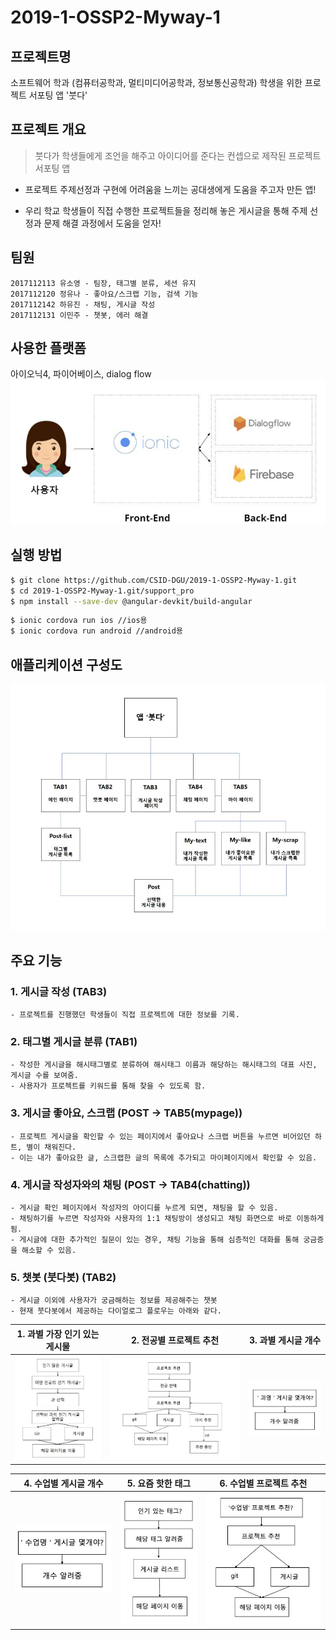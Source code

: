 ﻿2019-1-OSSP2-Myway-1
====================

프로젝트명
----------
소프트웨어 학과 (컴퓨터공학과, 멀티미디어공학과, 정보통신공학과) 학생을 위한 프로젝트 서포팅 앱 '붓다'

프로젝트 개요
------------
> 붓다가 학생들에게 조언을 해주고 아이디어를 준다는 컨셉으로 제작된 프로젝트 서포팅 앱

- 프로젝트 주제선정과 구현에 어려움을 느끼는 공대생에게 도움을 주고자 만든 앱!

- 우리 학교 학생들이 직접 수행한 프로젝트들을 정리해 놓은 게시글을 통해 주제 선정과 문제 해결 과정에서 도움을 얻자! 


팀원
---
```
2017112113 유소영 - 팀장, 태그별 분류, 세션 유지
2017112120 정유나 - 좋아요/스크랩 기능, 검색 기능
2017112142 하유진 - 채팅, 게시글 작성
2017112131 이민주 - 챗봇, 에러 해결
```
사용한 플랫폼
------------
아이오닉4, 파이어베이스, dialog flow
![platform](./image/platform.JPG)

실행 방법
---------
```bash
$ git clone https://github.com/CSID-DGU/2019-1-OSSP2-Myway-1.git
$ cd 2019-1-OSSP2-Myway-1.git/support_pro
$ npm install --save-dev @angular-devkit/build-angular
```

```bash
$ ionic cordova run ios //ios용
$ ionic cordova run android //android용
```

애플리케이션 구성도
------------------
![apptable](./image/apptable.JPG)

주요 기능
---------

### 1. 게시글 작성 (TAB3)
```
- 프로젝트를 진행했던 학생들이 직접 프로젝트에 대한 정보를 기록.
```
### 2. 태그별 게시글 분류 (TAB1)
```
- 작성한 게시글을 해시태그별로 분류하여 해시태그 이름과 해당하는 해시태그의 대표 사진, 게시글 수를 보여줌.
- 사용자가 프로젝트를 키워드를 통해 찾을 수 있도록 함.
```
### 3. 게시글 좋아요, 스크랩 (POST -> TAB5(mypage))
```
- 프로젝트 게시글을 확인할 수 있는 페이지에서 좋아요나 스크랩 버튼을 누르면 비어있던 하트, 별이 채워진다.
- 이는 내가 좋아요한 글, 스크랩한 글의 목록에 추가되고 마이페이지에서 확인할 수 있음.
```
### 4. 게시글 작성자와의 채팅 (POST -> TAB4(chatting))
```
- 게시글 확인 페이지에서 작성자의 아이디를 누르게 되면, 채팅을 할 수 있음. 
- 채팅하기를 누르면 작성자와 사용자의 1:1 채팅방이 생성되고 채팅 화면으로 바로 이동하게 됨.
- 게시글에 대한 추가적인 질문이 있는 경우, 채팅 기능을 통해 심층적인 대화를 통해 궁금증을 해소할 수 있음.
```
### 5. 챗봇 (붓다봇) (TAB2)
```
- 게시글 이외에 사용자가 궁금해하는 정보를 제공해주는 챗봇
- 현재 붓다봇에서 제공하는 다이얼로그 플로우는 아래와 같다.    
```
| 1. 과별 가장 인기 있는 게시물 | 2. 전공별 프로젝트 추천 | 3. 과별 게시글 개수 |
| :----------: | :----------: | :----------: |
| <img src="./image/chat1.JPG"> | <img src="./image/chat2.JPG"> | <img src="./image/chat3.JPG"> |

| 4. 수업별 게시글 개수 | 5. 요즘 핫한 태그 | 6. 수업별 프로젝트 추천 |
| :----------: | :----------: | :----------: |
| <img src="./image/chat4.JPG"> | <img src="./image/chat5.JPG"> | <img src="./image/chat6.JPG"> |
